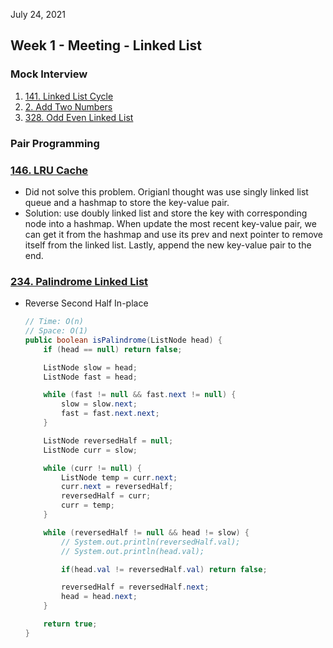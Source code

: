 July 24, 2021

## Week 1 - Meeting - Linked List

### Mock Interview

1. [141. Linked List Cycle](https://leetcode.com/problems/linked-list-cycle/)
2. [2. Add Two Numbers](https://leetcode.com/problems/add-two-numbers/)
3. [328. Odd Even Linked List](https://leetcode.com/problems/odd-even-linked-list/)

### Pair Programming

### [146. LRU Cache](https://leetcode.com/problems/lru-cache/)

- Did not solve this problem. Origianl thought was use singly linked list queue and a hashmap to store the key-value pair.
- Solution: use doubly linked list and store the key with corresponding node into a hashmap. When update the most recent key-value pair, we can get it from the hashmap and use its prev and next pointer to remove itself from the linked list. Lastly, append the new key-value pair to the end.

### [234. Palindrome Linked List](https://leetcode.com/problems/palindrome-linked-list/)

- Reverse Second Half In-place

  ```java
  // Time: O(n)
  // Space: O(1)
  public boolean isPalindrome(ListNode head) {
      if (head == null) return false;

      ListNode slow = head;
      ListNode fast = head;

      while (fast != null && fast.next != null) {
          slow = slow.next;
          fast = fast.next.next;
      }

      ListNode reversedHalf = null;
      ListNode curr = slow;

      while (curr != null) {
          ListNode temp = curr.next;
          curr.next = reversedHalf;
          reversedHalf = curr;
          curr = temp;
      }

      while (reversedHalf != null && head != slow) {
          // System.out.println(reversedHalf.val);
          // System.out.println(head.val);

          if(head.val != reversedHalf.val) return false;

          reversedHalf = reversedHalf.next;
          head = head.next;
      }

      return true;
  }
  ```

